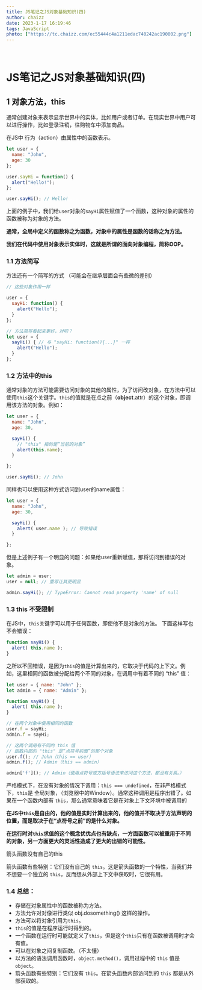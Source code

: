 ```yaml
---
title: JS笔记之JS对象基础知识(四)
author: chaizz
date: 2023-1-17 16:19:46
tags: JavaScript
photo: ["https://tc.chaizz.com/ec55444c4a1211edac740242ac190002.png"]
---
```


​          

<!--more-->

# JS笔记之JS对象基础知识(四)

## 1 对象方法，this

通常创建对象来表示显示世界中的实体，比如用户或者订单。在现实世界中用户可以进行操作，比如登录注销，往购物车中添加商品。

在JS中 行为（action）由属性中的函数表示。

```js
let user = {
  name: "John",
  age: 30
};

user.sayHi = function() {
  alert("Hello!");
};

user.sayHi(); // Hello!
```

上面的例子中，我们给`user`对象的`sayHi`属性赋值了一个函数，这种对象的属性的函数被称为对象的方法。

**通常，全局中定义的函数称之为函数，对象中的属性是函数的话称之为方法。**

**我们在代码中使用对象表示实体时，这就是所谓的面向对象编程，简称OOP。**



### 1.1 方法简写

方法还有一个简写的方式 （可能会在继承层面会有些微的差别）

```js
// 这些对象作用一样

user = {
  sayHi: function() {		
    alert("Hello");
  }
};

// 方法简写看起来更好，对吧？
let user = {
  sayHi() { // 与 "sayHi: function(){...}" 一样
    alert("Hello");
  }
};
```



### 1.2 方法中的this

通常对象的方法可能需要访问对象的其他的属性，为了访问改对象，在方法中可以使用`this`这个关键字。`this`的值就是在点之前（**object**.attr）的这个对象，即调用该方法的对象。例如：

```js
let user = {
  name: "John",
  age: 30,

  sayHi() {
    // "this" 指的是“当前的对象”
    alert(this.name);
  }

};

user.sayHi(); // John
```

同样也可以使用这种方式访问到user的name属性：

```js
let user = {
  name: "John",
  age: 30,

  sayHi() {
    alert( user.name ); // 导致错误
  }

};
```

但是上述例子有一个明显的问题：如果给user重新赋值，那将访问到错误的对象。

```js
let admin = user;
user = null; // 重写让其更明显

admin.sayHi(); // TypeError: Cannot read property 'name' of null
```



### 1.3 this 不受限制

在JS中，`this`关键字可以用于任何函数，即使他不是对象的方法。 下面这样写也不会错误：

```js
function sayHi() {
  alert( this.name );
}
```

之所以不回错误，是因为`this`的值是计算出来的，它取决于代码的上下文。例如，这里相同的函数被分配给两个不同的对象，在调用中有着不同的 “this” 值：

```js
let user = { name: "John" };
let admin = { name: "Admin" };

function sayHi() {
  alert( this.name );
}

// 在两个对象中使用相同的函数
user.f = sayHi;
admin.f = sayHi;

// 这两个调用有不同的 this 值
// 函数内部的 "this" 是“点符号前面”的那个对象
user.f(); // John（this == user）
admin.f(); // Admin（this == admin）

admin['f'](); // Admin（使用点符号或方括号语法来访问这个方法，都没有关系。）
```

严格模式下，在没有对象的情况下调用：`this === undefined`，在非严格模式下，`this`是 全局对象，（浏览器中的Window）。通常这种调用是程序出错了。如果在一个函数内部有 `this`，那么通常意味着它是在对象上下文环境中被调用的

**在JS中`this`是自由的，他的值是实时计算出来的，他的值并不取决于方法声明的位置，而是取决于在“点符号之前”的是什么对象。**

**在运行时对`this`求值的这个概念优优点也有缺点，一方面函数可以被重用于不同的对象，另一方面更大的灵活性造成了更大的出错的可能性。**

箭头函数没有自己的this

箭头函数有些特别：它们没有自己的 `this`。这是箭头函数的一个特性，当我们并不想要一个独立的 `this`，反而想从外部上下文中获取时，它很有用。



### 1.4 总结：

- 存储在对象属性中的函数被称为方法。
- 方法允许对对像进行类似 obj.dosomething() 这样的操作。
- 方法可以将对象引用为`this`。
- `this`的值是在程序运行时得到的。
- 一个函数在运行时可能就定义了`this`，但是这个`this`只有在函数被调用时才会有值。
- 可以在对象之间复制函数。（不太懂）
- 以方法的语法调用函数时，`object.method()`，调用过程中的 `this` 值是 `object`。
- 箭头函数有些特别：它们没有 `this`。在箭头函数内部访问到的 `this` 都是从外部获取的。